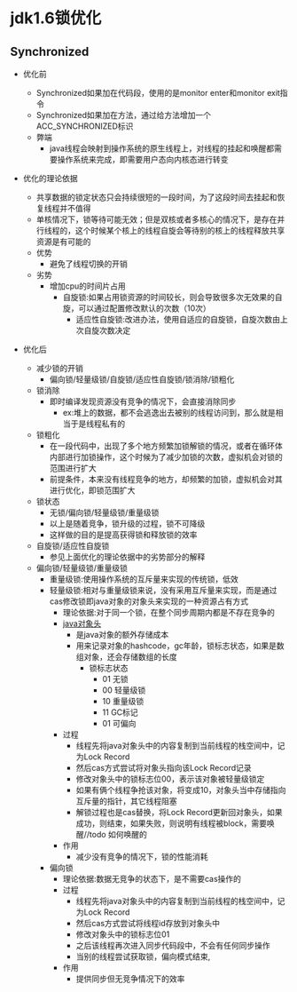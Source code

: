 # jdk1.6锁优化
## Synchronized
* 优化前
    * Synchronized如果加在代码段，使用的是monitor enter和monitor exit指令
    * Synchronized如果加在方法，通过给方法增加一个ACC_SYNCHRONIZED标识
    * 弊端
        * java线程会映射到操作系统的原生线程上，对线程的挂起和唤醒都需要操作系统来完成，即需要用户态向内核态进行转变

* 优化的理论依据
    * 共享数据的锁定状态只会持续很短的一段时间，为了这段时间去挂起和恢复线程并不值得
    * 单核情况下，锁等待可能无效；但是双核或者多核心的情况下，是存在并行线程的，这个时候某个核上的线程自旋会等待别的核上的线程释放共享资源是有可能的
    * 优势
        * 避免了线程切换的开销
    * 劣势
        * 增加cpu的时间片占用
            * 自旋锁:如果占用锁资源的时间较长，则会导致很多次无效果的自旋，可以通过配置修改默认的次数（10次）
                * 适应性自旋锁:改进办法，使用自适应的自旋锁，自旋次数由上次自旋次数决定

* 优化后
    * 减少锁的开销
        * 偏向锁/轻量级锁/自旋锁/适应性自旋锁/锁消除/锁粗化
    * 锁消除
        * 即时编译发现资源没有竞争的情况下，会直接消除同步
            * ex:堆上的数据，都不会逃逸出去被别的线程访问到，那么就是相当于是线程私有的
    * 锁粗化
        * 在一段代码中，出现了多个地方频繁加锁解锁的情况，或者在循环体内部进行加锁操作，这个时候为了减少加锁的次数，虚拟机会对锁的范围进行扩大
        * 前提条件，本来没有线程竞争的地方，却频繁的加锁，虚拟机会对其进行优化，即锁范围扩大
    * 锁状态
        * 无锁/偏向锁/轻量级锁/重量级锁
        * 以上是随着竞争，锁升级的过程，锁不可降级
        * 这样做的目的是提高获得锁和释放锁的效率
    * 自旋锁/适应性自旋锁
        * 参见上面优化的理论依据中的劣势部分的解释
    * 偏向锁/轻量级锁/重量级锁
        * 重量级锁:使用操作系统的互斥量来实现的传统锁，低效
        * 轻量级锁:相对与重量级锁来说，没有采用互斥量来实现，而是通过cas修改锁即java对象的对象头来实现的一种资源占有方式
            * 理论依据:对于同一个锁，在整个同步周期内都是不存在竞争的
            * [java对象头](https://www.jianshu.com/p/3d38cba67f8b)
                * 是java对象的额外存储成本
                * 用来记录对象的hashcode，gc年龄，锁标志状态，如果是数组对象，还会存储数组的长度
                    * 锁标志状态
                        * 01 无锁
                        * 00 轻量级锁
                        * 10 重量级锁
                        * 11 GC标记
                        * 01 可偏向
            * 过程
                * 线程先将java对象头中的内容复制到当前线程的栈空间中，记为Lock Record
                * 然后cas方式尝试将对象头指向该Lock Record记录
                * 修改对象头中的锁标志位00，表示该对象被轻量级锁定
                * 如果有俩个线程争抢该对象，将变成10，对象头当中存储指向互斥量的指针，其它线程阻塞
                * 解锁过程也是cas替换，将Lock Record更新回对象头，如果成功，则结束，如果失败，则说明有线程被block，需要唤醒//todo 如何唤醒的
            * 作用
                * 减少没有竞争的情况下，锁的性能消耗
        * 偏向锁
            * 理论依据:数据无竞争的状态下，是不需要cas操作的
            * 过程
                * 线程先将java对象头中的内容复制到当前线程的栈空间中，记为Lock Record
                * 然后cas方式尝试将线程id存放到对象头中
                * 修改对象头中的锁标志位01
                * 之后该线程再次进入同步代码段中，不会有任何同步操作
                * 当别的线程尝试获取锁，偏向模式结束,
            * 作用
                * 提供同步但无竞争情况下的效率
                
            
                        
        
        
    